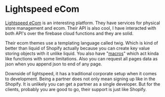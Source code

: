 # Lightspeed eCom

[Lightspeed eCom](https://www.lightspeedhq.com/pos/retail/ecommerce/) is an interesting platform. They have services for physical store management and ecom. Their API is also cool, I have interacted with both API's over the firebase cloud functions and they are solid.

Their ecom themes use a templating language called twig. Which is kind of better than liquid of Shopify actually because you can create key value storing objects with it unlike liquid. You also have "[macros](https://twig.symfony.com/doc/3.x/tags/macro.html)" which act kinda like functions with some limitations. Also you can request all pages data as json when you append json to end of any page.

Downside of lightspeed, it has a traditional corporate setup when it comes to development. Being a partner does not only mean signing up like in the Shopify. It is unlikely you can get a partner as a single developer. But for the clients, probably you are good to go, their support is just like Shopify.

